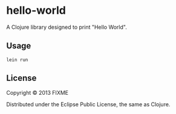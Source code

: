 # hello-world

A Clojure library designed to print "Hello World".

## Usage

```
lein run
```

## License

Copyright © 2013 FIXME

Distributed under the Eclipse Public License, the same as Clojure.
